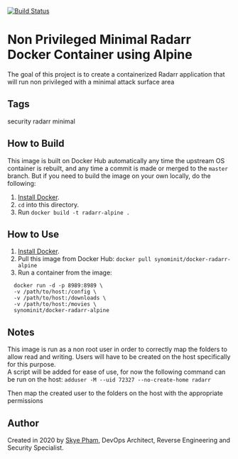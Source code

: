[![Build Status](https://travis-ci.com/synominit/docker-radarr-alpine.svg?token=UxNrdTp4uZjxLv6pUq4x&branch=master)](https://travis-ci.com/synominit/docker-radarr-alpine)

# Non Privileged Minimal Radarr Docker Container using Alpine

The goal of this project is to create a containerized Radarr application that will run non privileged with a minimal attack surface area  

## Tags
security radarr minimal

## How to Build

This image is built on Docker Hub automatically any time the upstream OS container is rebuilt, and any time a commit is made or merged to the `master` branch. But if you need to build the image on your own locally, do the following:

  1. [Install Docker](https://docs.docker.com/install/).
  2. `cd` into this directory.
  3. Run `docker build -t radarr-alpine .`


## How to Use

  1. [Install Docker](https://docs.docker.com/engine/installation/).
  2. Pull this image from Docker Hub: `docker pull synominit/docker-radarr-alpine`
  3. Run a container from the image:
```
  docker run -d -p 8989:8989 \
  -v /path/to/host:/config \
  -v /path/to/host:/downloads \
  -v /path/to/host:/movies \
  synominit/docker-radarr-alpine
```


## Notes
This image is run as a non root user in order to correctly map the folders to allow read and writing.
Users will have to be created on the host specifically for this purpose.  
A script will be added for ease of use, for now the following command can be run on the host:
`adduser -M --uid 72327 --no-create-home radarr`

Then map the created user to the folders on the host with the appropriate permissions


## Author

Created in 2020 by [Skye Pham](https://www.skyelp.com/), DevOps Architect, Reverse Engineering and Security Specialist.
